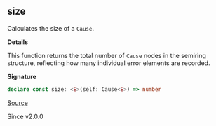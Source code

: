 ## size

Calculates the size of a `Cause`.

**Details**

This function returns the total number of `Cause` nodes in the semiring
structure, reflecting how many individual error elements are recorded.

**Signature**

```ts
declare const size: <E>(self: Cause<E>) => number
```

[Source](https://github.com/Effect-TS/effect/tree/main/packages/effect/src/Cause.ts#L735)

Since v2.0.0